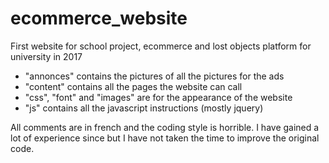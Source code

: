 # ecommerce_website
First website for school project, ecommerce and lost objects platform for university in 2017

  - "annonces" contains the pictures of all the pictures for the ads
  - "content" contains all the pages the website can call
  - "css", "font" and "images" are for the appearance of the website
  - "js" contains all the javascript instructions (mostly jquery)
  
All comments are in french and the coding style is horrible. I have gained a lot of experience since but I have not taken the time to improve the original code.
